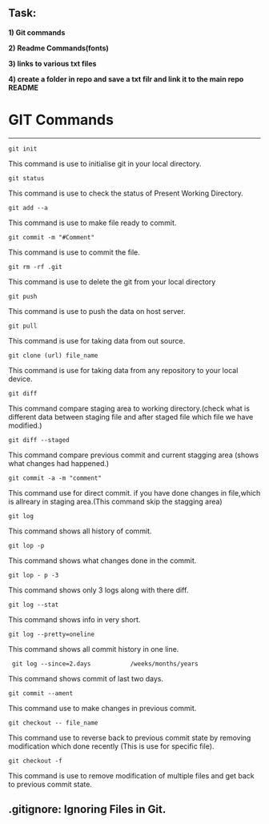 ## Task:

**1) Git commands**

**2) Readme Commands(fonts)**

**3) links to various txt files**

**4) create a folder in repo and save a txt filr and link it to the main repo README**


# GIT Commands


___ ___

    git init

This command is use to initialise git in your local directory.

    git status
    
This command is use to check the status of Present Working Directory.

    git add --a 
    
This command is use to make file ready to commit.

    git commit -m "#Comment" 

This command is use to commit the file.

    git rm -rf .git
    
This command is use to delete the git from your local directory

    git push 
    
This command is use to push the data on  host server.

    git pull 

This command is use for taking data from out source.
    
    git clone (url) file_name
    
This command is use for taking data from any repository to your local device.

    git diff

This command compare staging area to working directory.(check what is different data between staging file and after staged file which file we have modified.)

    git diff --staged
    
This command compare previous commit and current stagging area (shows what changes had happened.)

    git commit -a -m "comment" 

This command use for direct commit. if you have done changes in file,which is allreary in staging area.(This command skip the stagging area)

    git log
    
This command shows all history of commit.

    git lop -p
    
This command shows what changes done in the commit.

    git lop - p -3
    
This command shows only 3 logs along with there diff.

    git log --stat
    
This command shows info in very short.

    git log --pretty=oneline
    
This command shows all commit history in one line.

     git log --since=2.days           /weeks/months/years
     
This command shows commit of last two days.

    git commit --ament
    
This command use to make changes in previous commit.

    git checkout -- file_name
    
This command use to reverse back to previous commit state by removing modification which done recently (This is use for specific file).

    git checkout -f
    
This command is use to remove modification of multiple files and get back to previous commit state.



    

## .gitignore: Ignoring Files in Git.

    
